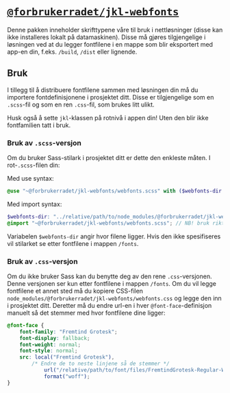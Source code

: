 # [`@forbrukerradet/jkl-webfonts`](https://jokul.fremtind.no/komponenter/typography)

Denne pakken inneholder skrifttypene våre til bruk i nettløsninger (disse kan ikke installeres lokalt på datamaskinen). Disse må gjøres tilgjengelige i løsningen ved at du legger fontfilene i en mappe som blir eksportert med app-en din, f.eks. `/build`, `/dist` eller lignende.

## Bruk

I tillegg til å distribuere fontfilene sammen med løsningen din må du importere fontdefinisjonene i prosjektet ditt. Disse er tilgjengelige som en `.scss`-fil og som en ren `.css`-fil, som brukes litt ulikt.

Husk også å sette `jkl`-klassen på rotnivå i appen din! Uten den blir ikke fontfamilien tatt i bruk.

### Bruk av `.scss`-versjon

Om du bruker Sass-stilark i prosjektet ditt er dette den enkleste måten. I rot-`.scss`-filen din:

Med use syntax:

```scss
@use "~@forbrukerradet/jkl-webfonts/webfonts.scss" with ($webfonts-dir: "../relative/path/to/node_modules/@forbrukerradet/jkl-webfonts/fonts");
```

Med import syntax:

```scss
$webfonts-dir: "../relative/path/to/node_modules/@forbrukerradet/jkl-webfonts/fonts";
@import "~@forbrukerradet/jkl-webfonts/webfonts.scss"; // NB! bruk riktig import for din sass-loader
```

Variabelen `$webfonts-dir` angir hvor filene ligger. Hvis den ikke spesifiseres vil stilarket se etter fontfilene i mappen `/fonts`.

### Bruk av `.css`-versjon

Om du ikke bruker Sass kan du benytte deg av den rene `.css`-versjonen. Denne versjonen ser kun etter fontfilene i mappen `/fonts`. Om du vil legge fontfilene et annet sted må du kopiere CSS-filen `node_modules/@forbrukerradet/jkl-webfonts/webfonts.css` og legge den inn i prosjektet ditt. Deretter må du endre url-en i hver `@font-face`-definisjon manuelt så det stemmer med hvor fontfilene dine ligger:

```css
@font-face {
    font-family: "Fremtind Grotesk";
    font-display: fallback;
    font-weight: normal;
    font-style: normal;
    src: local("Fremtind Grotesk"),
        /* Endre de to neste linjene så de stemmer */
            url("/relative/path/to/font/files/FremtindGrotesk-Regular-Web.woff2") format("woff2"), url("/relative/path/to/font/files/FremtindGrotesk-Regular-Web.woff")
            format("woff");
}
```

